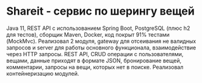 # __Shareit - сервис по шерингу вещей__
Java 11, REST API с использованием Spring Boot, PostgreSQL (плюс h2 для тестов), сборщик Maven, Docker, код покрыт 91% тестами (MockMvc). Реализовал 2 модуля, gateway для отсеивания не валидных запросов и server для работы основного функционала, взаимодействие через HTTP запросы. REST API, CRUD операции с пользователями, вещами, данные приходят в формате JSON, бронирование вещей, комментарии, запросы на вещи, которых нет в поиске. Реализовал контейнеризацию модулей.
